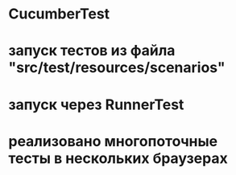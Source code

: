 # CucumberTest
# запуск тестов из файла "src/test/resources/scenarios"
# запуск через RunnerTest 
# реализовано многопоточные тесты в нескольких браузерах
